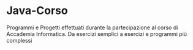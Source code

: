 # Java-Corso
Programmi e Progetti effettuati durante la partecipazione al corso di Accademia Informatica. Da esercizi semplici a esercizi e programmi più complessi
